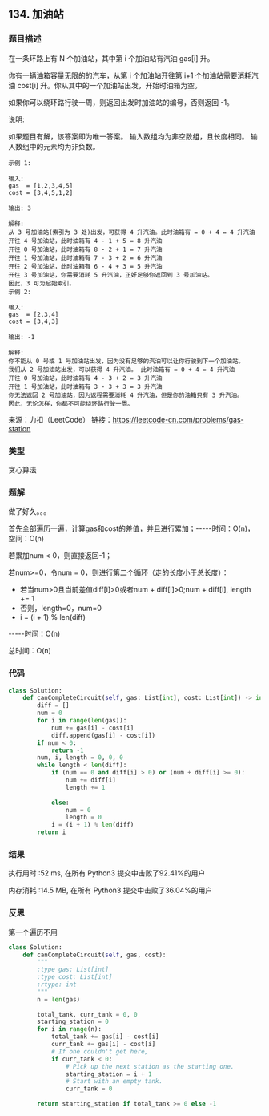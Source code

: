 ## 134. 加油站



### 题目描述

在一条环路上有 N 个加油站，其中第 i 个加油站有汽油 gas[i] 升。

你有一辆油箱容量无限的的汽车，从第 i 个加油站开往第 i+1 个加油站需要消耗汽油 cost[i] 升。你从其中的一个加油站出发，开始时油箱为空。

如果你可以绕环路行驶一周，则返回出发时加油站的编号，否则返回 -1。

说明: 

如果题目有解，该答案即为唯一答案。
输入数组均为非空数组，且长度相同。
输入数组中的元素均为非负数。

```
示例 1:

输入: 
gas  = [1,2,3,4,5]
cost = [3,4,5,1,2]

输出: 3

解释:
从 3 号加油站(索引为 3 处)出发，可获得 4 升汽油。此时油箱有 = 0 + 4 = 4 升汽油
开往 4 号加油站，此时油箱有 4 - 1 + 5 = 8 升汽油
开往 0 号加油站，此时油箱有 8 - 2 + 1 = 7 升汽油
开往 1 号加油站，此时油箱有 7 - 3 + 2 = 6 升汽油
开往 2 号加油站，此时油箱有 6 - 4 + 3 = 5 升汽油
开往 3 号加油站，你需要消耗 5 升汽油，正好足够你返回到 3 号加油站。
因此，3 可为起始索引。
示例 2:

输入: 
gas  = [2,3,4]
cost = [3,4,3]

输出: -1

解释:
你不能从 0 号或 1 号加油站出发，因为没有足够的汽油可以让你行驶到下一个加油站。
我们从 2 号加油站出发，可以获得 4 升汽油。 此时油箱有 = 0 + 4 = 4 升汽油
开往 0 号加油站，此时油箱有 4 - 3 + 2 = 3 升汽油
开往 1 号加油站，此时油箱有 3 - 3 + 3 = 3 升汽油
你无法返回 2 号加油站，因为返程需要消耗 4 升汽油，但是你的油箱只有 3 升汽油。
因此，无论怎样，你都不可能绕环路行驶一周。
```

来源：力扣（LeetCode）
链接：https://leetcode-cn.com/problems/gas-station

### 类型

贪心算法



### 题解

做了好久。。。

首先全部遍历一遍，计算gas和cost的差值，并且进行累加；-----时间：O(n)，空间：O(n)

若累加num < 0，则直接返回-1；

若num>=0，令num = 0，则进行第二个循环（走的长度小于总长度）：

- 若当num>0且当前差值diff[i]>0或者num + diff[i]>0;num + diff[i], length += 1
- 否则，length=0，num=0
- i = (i + 1) % len(diff)

-----时间：O(n)

总时间：O(n)



### 代码

```python
class Solution:
    def canCompleteCircuit(self, gas: List[int], cost: List[int]) -> int:
    	diff = []
    	num = 0
    	for i in range(len(gas)):
    		num += gas[i] - cost[i]
    		diff.append(gas[i] - cost[i])
    	if num < 0:
    		return -1
    	num, i, length = 0, 0, 0
    	while length < len(diff):
    		if (num == 0 and diff[i] > 0) or (num + diff[i] >= 0):
    			num += diff[i]
    			length += 1
    			
    		else:
    			num = 0
    			length = 0
    		i = (i + 1) % len(diff)
    	return i
```



### 结果

执行用时 :52 ms, 在所有 Python3 提交中击败了92.41%的用户

内存消耗 :14.5 MB, 在所有 Python3 提交中击败了36.04%的用户



### 反思

第一个遍历不用

```python
class Solution:
    def canCompleteCircuit(self, gas, cost):
        """
        :type gas: List[int]
        :type cost: List[int]
        :rtype: int
        """
        n = len(gas)
        
        total_tank, curr_tank = 0, 0
        starting_station = 0
        for i in range(n):
            total_tank += gas[i] - cost[i]
            curr_tank += gas[i] - cost[i]
            # If one couldn't get here,
            if curr_tank < 0:
                # Pick up the next station as the starting one.
                starting_station = i + 1
                # Start with an empty tank.
                curr_tank = 0
        
        return starting_station if total_tank >= 0 else -1
```

